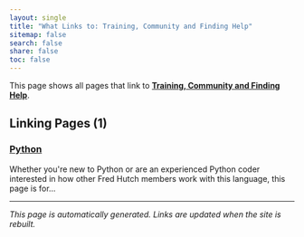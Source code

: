 ```yaml
---
layout: single
title: "What Links to: Training, Community and Finding Help"
sitemap: false
search: false
share: false
toc: false
---
```


This page shows all pages that link to **[Training, Community and Finding Help](/scicomputing/reference_training/)**.

## Linking Pages (1)

### [Python](/scicomputing/software_python/)

Whether you're new to Python or are an experienced Python coder interested in how other Fred Hutch members work with this language,
this page is for...

---


*This page is automatically generated. Links are updated when the site is rebuilt.*
